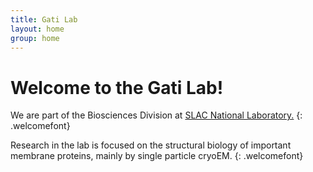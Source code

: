 ```yaml
---
title: Gati Lab
layout: home
group: home
---
```


# Welcome to the Gati Lab!

We are part of the Biosciences Division at [SLAC National Laboratory.](http://www.slac.stanford.edu/)
{: .welcomefont}

Research in the lab is focused on the structural biology of important membrane proteins, mainly by single particle cryoEM.
{: .welcomefont}
